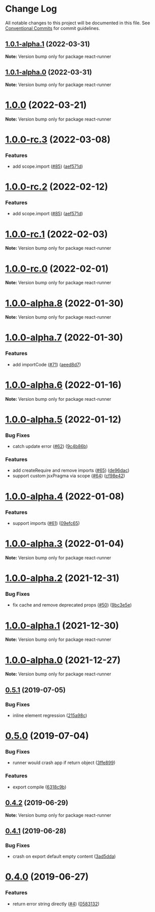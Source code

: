 # Change Log

All notable changes to this project will be documented in this file.
See [Conventional Commits](https://conventionalcommits.org) for commit guidelines.

## [1.0.1-alpha.1](https://github.com/nihgwu/react-runner/compare/react-runner@1.0.1-alpha.0...react-runner@1.0.1-alpha.1) (2022-03-31)

**Note:** Version bump only for package react-runner

## [1.0.1-alpha.0](https://github.com/nihgwu/react-runner/compare/react-runner@1.0.0...react-runner@1.0.1-alpha.0) (2022-03-31)

**Note:** Version bump only for package react-runner

# [1.0.0](https://github.com/nihgwu/react-runner/compare/react-runner@1.0.0-rc.3...react-runner@1.0.0) (2022-03-21)

**Note:** Version bump only for package react-runner

# [1.0.0-rc.3](https://github.com/nihgwu/react-runner/compare/react-runner@1.0.0-rc.1...react-runner@1.0.0-rc.3) (2022-03-08)

### Features

- add scope.import ([#85](https://github.com/nihgwu/react-runner/issues/85)) ([aef571d](https://github.com/nihgwu/react-runner/commit/aef571db71415f916d6a524dfd41435a68d9be5f))

# [1.0.0-rc.2](https://github.com/nihgwu/react-runner/compare/react-runner@1.0.0-rc.1...react-runner@1.0.0-rc.2) (2022-02-12)

### Features

- add scope.import ([#85](https://github.com/nihgwu/react-runner/issues/85)) ([aef571d](https://github.com/nihgwu/react-runner/commit/aef571db71415f916d6a524dfd41435a68d9be5f))

# [1.0.0-rc.1](https://github.com/nihgwu/react-runner/compare/react-runner@1.0.0-rc.0...react-runner@1.0.0-rc.1) (2022-02-03)

**Note:** Version bump only for package react-runner

# [1.0.0-rc.0](https://github.com/nihgwu/react-runner/compare/react-runner@1.0.0-alpha.8...react-runner@1.0.0-rc.0) (2022-02-01)

**Note:** Version bump only for package react-runner

# [1.0.0-alpha.8](https://github.com/nihgwu/react-runner/compare/react-runner@1.0.0-alpha.7...react-runner@1.0.0-alpha.8) (2022-01-30)

**Note:** Version bump only for package react-runner

# [1.0.0-alpha.7](https://github.com/nihgwu/react-runner/compare/react-runner@1.0.0-alpha.6...react-runner@1.0.0-alpha.7) (2022-01-30)

### Features

- add importCode ([#71](https://github.com/nihgwu/react-runner/issues/71)) ([aeed8d7](https://github.com/nihgwu/react-runner/commit/aeed8d78a0126c6af889cec7d57ef5ceed3572ff))

# [1.0.0-alpha.6](https://github.com/nihgwu/react-runner/compare/react-runner@1.0.0-alpha.5...react-runner@1.0.0-alpha.6) (2022-01-16)

**Note:** Version bump only for package react-runner

# [1.0.0-alpha.5](https://github.com/nihgwu/react-runner/compare/react-runner@1.0.0-alpha.4...react-runner@1.0.0-alpha.5) (2022-01-12)

### Bug Fixes

- catch update error ([#62](https://github.com/nihgwu/react-runner/issues/62)) ([9c4b86b](https://github.com/nihgwu/react-runner/commit/9c4b86ba794f19fc18316183c2cb032d971c8bfa))

### Features

- add createRequire and remove imports ([#65](https://github.com/nihgwu/react-runner/issues/65)) ([de96dac](https://github.com/nihgwu/react-runner/commit/de96dac64fa78d443e1ef668c68c3f2b9ee78a6b))
- support custom jsxPragma via scope ([#64](https://github.com/nihgwu/react-runner/issues/64)) ([cf98e42](https://github.com/nihgwu/react-runner/commit/cf98e42baa9a745b3ec4bc074661ba36dbf2bbcf))

# [1.0.0-alpha.4](https://github.com/nihgwu/react-runner/compare/react-runner@1.0.0-alpha.3...react-runner@1.0.0-alpha.4) (2022-01-08)

### Features

- support imports ([#61](https://github.com/nihgwu/react-runner/issues/61)) ([09efc65](https://github.com/nihgwu/react-runner/commit/09efc654f68d4fa127062cc21fdd32e12623dc2b))

# [1.0.0-alpha.3](https://github.com/nihgwu/react-runner/compare/react-runner@1.0.0-alpha.2...react-runner@1.0.0-alpha.3) (2022-01-04)

**Note:** Version bump only for package react-runner

# [1.0.0-alpha.2](https://github.com/nihgwu/react-runner/compare/react-runner@1.0.0-alpha.1...react-runner@1.0.0-alpha.2) (2021-12-31)

### Bug Fixes

- fix cache and remove deprecated props ([#50](https://github.com/nihgwu/react-runner/issues/50)) ([9bc3e5e](https://github.com/nihgwu/react-runner/commit/9bc3e5ef58199bfdbb054d2f10b083a3fde74921))

# [1.0.0-alpha.1](https://github.com/nihgwu/react-runner/compare/react-runner@1.0.0-alpha.0...react-runner@1.0.0-alpha.1) (2021-12-30)

**Note:** Version bump only for package react-runner

# [1.0.0-alpha.0](https://github.com/nihgwu/react-runner/compare/react-runner@0.5.1...react-runner@1.0.0-alpha.0) (2021-12-27)

**Note:** Version bump only for package react-runner

## [0.5.1](https://github.com/nihgwu/react-runner/compare/react-runner@0.5.0...react-runner@0.5.1) (2019-07-05)

### Bug Fixes

- inline element regression ([215a98c](https://github.com/nihgwu/react-runner/commit/215a98c))

# [0.5.0](https://github.com/nihgwu/react-runner/compare/react-runner@0.4.2...react-runner@0.5.0) (2019-07-04)

### Bug Fixes

- runner would crash app if return object ([3ffe899](https://github.com/nihgwu/react-runner/commit/3ffe899))

### Features

- export compile ([6318c9b](https://github.com/nihgwu/react-runner/commit/6318c9b))

## [0.4.2](https://github.com/nihgwu/react-runner/compare/react-runner@0.4.1...react-runner@0.4.2) (2019-06-29)

**Note:** Version bump only for package react-runner

## [0.4.1](https://github.com/nihgwu/react-runner/compare/react-runner@0.4.0...react-runner@0.4.1) (2019-06-28)

### Bug Fixes

- crash on export default empty content ([3ad5dda](https://github.com/nihgwu/react-runner/commit/3ad5dda))

# [0.4.0](https://github.com/nihgwu/react-runner/compare/react-runner@0.3.0...react-runner@0.4.0) (2019-06-27)

### Features

- return error string directly ([#4](https://github.com/nihgwu/react-runner/issues/4)) ([0583132](https://github.com/nihgwu/react-runner/commit/0583132))
